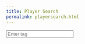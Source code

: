 ```yaml
---
title: Player Search
permalink: playersearch.html
---
```


<html>
<head>
    <title>Input and Save</title>
    <script>
        function getUsers() {
        console.log("Get users...");
        xhr = getXmlHttpRequestObject();
        xhr.onreadystatechange = dataCallback;
        // asynchronous requests
        xhr.open("GET", "http://localhost:6969/users", true);
        // Send the request over the network
        xhr.send(null);
        }
        async function saveInput(event) {
            if (event.keyCode === 13) {  // Check if the Enter key is pressed
                var inputText = document.getElementById("inputField").value;  // Get the input value
                console.log("tag :" + inputText)
                fetch('https://bsproxy.royaleapi.dev/v1/players/%239LPU200R', {
                    method: 'GET', // *GET, POST, PUT, DELETE, etc.
                    headers: {
                        'Authorization': 'Bearer eyJ0eXAiOiJKV1QiLCJhbGciOiJIUzUxMiIsImtpZCI6IjI4YTMxOGY3LTAwMDAtYTFlYi03ZmExLTJjNzQzM2M2Y2NhNSJ9.eyJpc3MiOiJzdXBlcmNlbGwiLCJhdWQiOiJzdXBlcmNlbGw6Z2FtZWFwaSIsImp0aSI6Ijc4ZDI5NmQzLTRhZGYtNDg3MC1iZTFlLWZhZTg4YzQ5MDA0YiIsImlhdCI6MTY4NDQ1MzM2Miwic3ViIjoiZGV2ZWxvcGVyLzM4MjRmMjMxLTg5ZGItOTdjOC01YjgzLTQ3YjRhYWZlNzgzMiIsInNjb3BlcyI6WyJicmF3bHN0YXJzIl0sImxpbWl0cyI6W3sidGllciI6ImRldmVsb3Blci9zaWx2ZXIiLCJ0eXBlIjoidGhyb3R0bGluZyJ9LHsiY2lkcnMiOlsiNDUuNzkuMjE4Ljc5IiwiMTcyLjU4LjIwLjI0NCIsIjcyLjE5Ny4yNDYuMTAxIiwiMTcyLjU2LjE2OS44NSJdLCJ0eXBlIjoiY2xpZW50In1dfQ.GKUj0LJ0HnPflVRXDY5U7wWLGebQ8_FkUFOiVDY-uzUnxFg3mFrmobwOsv66iWXNByyvw3BYofo1xCr088GYww'
                    }
                })
                .then(response => response.json())
                .then(data => console.log(data))
                .catch(error => console.error(error));
            }
        }
    </script>
</head>
<body>
    <input type="text" id="inputField" onkeypress="saveInput(event)" placeholder="Enter tag">
</body>
</html>